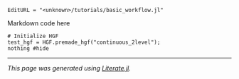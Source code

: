 ```@meta
EditURL = "<unknown>/tutorials/basic_workflow.jl"
```

Markdown code here

````@example basic_workflow
# Initialize HGF
test_hgf = HGF.premade_hgf("continuous_2level");
nothing #hide
````

---

*This page was generated using [Literate.jl](https://github.com/fredrikekre/Literate.jl).*

